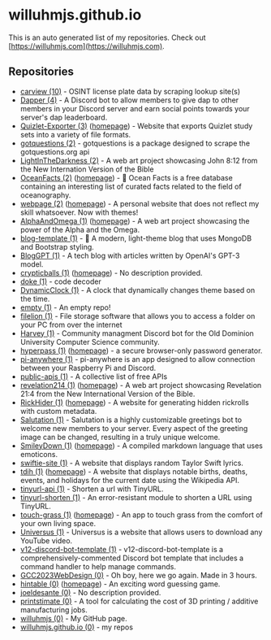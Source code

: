 # willuhmjs.github.io

This is an auto generated list of my repositories. Check out [https://willuhmjs.com](https://willuhmjs.com).

## Repositories
- [carview (10)](https://github.com/willuhmjs/carview)  - OSINT license plate data by scraping lookup site(s)
- [Dapper (4)](https://github.com/willuhmjs/Dapper)  - A Discord bot to allow members to give dap to other members in your Discord server and earn social points towards your server's dap leaderboard.
- [Quizlet-Exporter (3)](https://github.com/willuhmjs/Quizlet-Exporter) ([homepage](https://willuhmjs.github.io/Quizlet-Exporter)) - Website that exports Quizlet study sets into a variety of file formats.
- [gotquestions (2)](https://github.com/willuhmjs/gotquestions)  - gotquestions is a package designed to scrape the gotquestions.org api
- [LightInTheDarkness (2)](https://github.com/willuhmjs/LightInTheDarkness)  - A web art project showcasing John 8:12 from the New Internation Version of the Bible
- [OceanFacts (2)](https://github.com/willuhmjs/OceanFacts) ([homepage](https://willuhmjs.github.io/OceanFacts)) - 🌊 Ocean Facts is a free database containing an interesting list of curated facts related to the field of oceanography.
- [webpage (2)](https://github.com/willuhmjs/webpage) ([homepage](https://willuhmjs.com/)) - A personal website that does not reflect my skill whatsoever. Now with themes!
- [AlphaAndOmega (1)](https://github.com/willuhmjs/AlphaAndOmega) ([homepage](https://willuhm-js.github.io/AlphaAndOmega)) - A web art project showcasing the power of the Alpha and the Omega.
- [blog-template (1)](https://github.com/willuhmjs/blog-template)  - 📓 A modern, light-theme blog that uses MongoDB and Bootstrap styling.
- [BlogGPT (1)](https://github.com/willuhmjs/BlogGPT)  - A tech blog with articles written by OpenAI's GPT-3 model.
- [crypticballs (1)](https://github.com/willuhmjs/crypticballs) ([homepage](https://willuhmjs.github.io/crypticballs/)) - No description provided.
- [doke (1)](https://github.com/willuhmjs/doke)  - code decoder
- [DynamicClock (1)](https://github.com/willuhmjs/DynamicClock)  - A clock that dynamically changes theme based on the time.
- [empty (1)](https://github.com/willuhmjs/empty)  - An empty repo!
- [filelion (1)](https://github.com/willuhmjs/filelion)  - File storage software that allows you to access a folder on your PC from over the internet
- [Harvey (1)](https://github.com/willuhmjs/Harvey)  - Community managment Discord bot for the Old Dominion University Computer Science community.
- [hyperpass (1)](https://github.com/willuhmjs/hyperpass) ([homepage](https://willuhmjs.github.io/hyperpass/)) - a secure browser-only password generator.
- [pi-anywhere (1)](https://github.com/willuhmjs/pi-anywhere)  - pi-anywhere is an app designed to allow connection between your Raspberry Pi and Discord.
- [public-apis (1)](https://github.com/willuhmjs/public-apis)  - A collective list of free APIs
- [revelation214 (1)](https://github.com/willuhmjs/revelation214) ([homepage](https://willuhm-js.github.io/revelation214/)) - A web art project showcasing Revelation 21:4 from the New International Version of the Bible.
- [RickHider (1)](https://github.com/willuhmjs/RickHider) ([homepage](https://rickhider.willuhmdemo.repl.co/)) - A website for generating hidden rickrolls with custom metadata.
- [Salutation (1)](https://github.com/willuhmjs/Salutation)  - Salutation is a highly customizable greetings bot to welcome new members to your server. Every aspect of the greeting image can be changed, resulting in a truly unique welcome.
- [SmileyDown (1)](https://github.com/willuhmjs/SmileyDown) ([homepage](https://willuhm-js.github.io/SmileyDown/)) - A compiled markdown language that uses emoticons.
- [swiftie-site (1)](https://github.com/willuhmjs/swiftie-site)  - A website that displays random Taylor Swift lyrics.
- [tdih (1)](https://github.com/willuhmjs/tdih) ([homepage](https://willuhm-js.github.io/tdih)) - A website that displays notable births, deaths, events, and holidays for the current date using the Wikipedia API.
- [tinyurl-api (1)](https://github.com/willuhmjs/tinyurl-api)  - Shorten a url with TinyURL.
- [tinyurl-shorten (1)](https://github.com/willuhmjs/tinyurl-shorten)  - An error-resistant module to shorten a URL using TinyURL.
- [touch-grass (1)](https://github.com/willuhmjs/touch-grass) ([homepage](https://willuhm-js.github.io/touch-grass)) - An app to touch grass from the comfort of your own living space.
- [Universus (1)](https://github.com/willuhmjs/Universus)  - Universus is a website that allows users to download any YouTube video.
- [v12-discord-bot-template (1)](https://github.com/willuhmjs/v12-discord-bot-template)  - v12-discord-bot-template is a comprehensively-commented Discord bot template that includes a command handler to help manage commands.
- [GCC2023WebDesign (0)](https://github.com/willuhmjs/GCC2023WebDesign)  - Oh boy, here we go again. Made in 3 hours.
- [hintable (0)](https://github.com/willuhmjs/hintable) ([homepage](https://willuhmjs.github.io/hintable/)) - An exciting word guessing game.
- [joeldesante (0)](https://github.com/willuhmjs/joeldesante)  - No description provided.
- [printstimate (0)](https://github.com/willuhmjs/printstimate)  - A tool for calculating the cost of 3D printing / additive manufacturing jobs.
- [willuhmjs (0)](https://github.com/willuhmjs/willuhmjs)  - My GitHub page.
- [willuhmjs.github.io (0)](https://github.com/willuhmjs/willuhmjs.github.io)  - my repos
